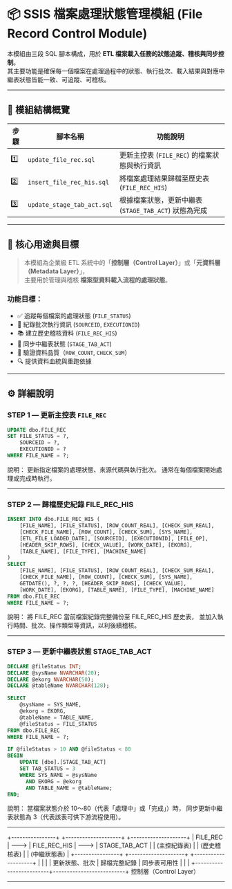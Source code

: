 # 📦 SSIS 檔案處理狀態管理模組 (File Record Control Module)

本模組由三段 SQL 腳本構成，用於 **ETL 檔案載入任務的狀態追蹤、稽核與同步控制**。  
其主要功能是確保每一個檔案在處理過程中的狀態、執行批次、載入結果與對應中繼表狀態皆能一致、可追蹤、可稽核。

---

## 🧩 模組結構概覽

| 步驟 | 腳本名稱 | 功能說明 |
|------|-----------|-----------|
| 1️⃣ | `update_file_rec.sql` | 更新主控表 (`FILE_REC`) 的檔案狀態與執行資訊 |
| 2️⃣ | `insert_file_rec_his.sql` | 將檔案處理結果歸檔至歷史表 (`FILE_REC_HIS`) |
| 3️⃣ | `update_stage_tab_act.sql` | 根據檔案狀態，更新中繼表 (`STAGE_TAB_ACT`) 狀態為完成 |

---

## 🧠 核心用途與目標

> 本模組為企業級 ETL 系統中的「**控制層（Control Layer）**」或「**元資料層（Metadata Layer）**」，  
> 主要用於管理與稽核 **檔案型資料載入流程的處理狀態**。

### 功能目標：
- ✅ 追蹤每個檔案的處理狀態 (`FILE_STATUS`)
- 🧾 紀錄批次執行資訊 (`SOURCEID`, `EXECUTIONID`)
- 📚 建立歷史稽核資料 (`FILE_REC_HIS`)
- 🔄 同步中繼表狀態 (`STAGE_TAB_ACT`)
- 🧮 驗證資料品質（`ROW_COUNT`, `CHECK_SUM`）
- 🔍 提供資料血統與重跑依據

---

## ⚙️ 詳細說明

### STEP 1 — 更新主控表 `FILE_REC`

```sql
UPDATE dbo.FILE_REC
SET FILE_STATUS = ?,
    SOURCEID = ?,
    EXECUTIONID = ?
WHERE FILE_NAME = ?;
```
說明：
更新指定檔案的處理狀態、來源代碼與執行批次。
通常在每個檔案開始處理或完成時執行。

---

### STEP 2 — 歸檔歷史紀錄 FILE_REC_HIS

```sql
INSERT INTO dbo.FILE_REC_HIS (
    [FILE_NAME], [FILE_STATUS], [ROW_COUNT_REAL], [CHECK_SUM_REAL],
    [CHECK_FILE_NAME], [ROW_COUNT], [CHECK_SUM], [SYS_NAME],
    [ETL_FILE_LOADED_DATE], [SOURCEID], [EXECUTIONID], [FILE_OP],
    [HEADER_SKIP_ROWS], [CHECK_VALUE], [WORK_DATE], [EKORG],
    [TABLE_NAME], [FILE_TYPE], [MACHINE_NAME]
)
SELECT
    [FILE_NAME], [FILE_STATUS], [ROW_COUNT_REAL], [CHECK_SUM_REAL],
    [CHECK_FILE_NAME], [ROW_COUNT], [CHECK_SUM], [SYS_NAME],
    GETDATE(), ?, ?, ?, [HEADER_SKIP_ROWS], [CHECK_VALUE],
    [WORK_DATE], [EKORG], [TABLE_NAME], [FILE_TYPE], [MACHINE_NAME]
FROM dbo.FILE_REC
WHERE FILE_NAME = ?;
```
說明：
將 FILE_REC 當前檔案紀錄完整備份至 FILE_REC_HIS 歷史表，
並加入執行時間、批次、操作類型等資訊，以利後續稽核。

---

### STEP 3 — 更新中繼表狀態 STAGE_TAB_ACT

```sql
DECLARE @fileStatus INT;
DECLARE @sysName NVARCHAR(20);
DECLARE @ekorg NVARCHAR(50);
DECLARE @tableName NVARCHAR(128);

SELECT 
    @sysName = SYS_NAME,
    @ekorg = EKORG,
    @tableName = TABLE_NAME,
    @fileStatus = FILE_STATUS
FROM dbo.FILE_REC
WHERE FILE_NAME = ?;

IF @fileStatus > 10 AND @fileStatus < 80
BEGIN
    UPDATE [dbo].[STAGE_TAB_ACT]
    SET TAB_STATUS = 3
    WHERE SYS_NAME = @sysName
      AND EKORG = @ekorg
      AND TABLE_NAME = @tableName;
END;
```
說明：
當檔案狀態介於 10～80（代表「處理中」或「完成」）時，
同步更新中繼表狀態為 3（代表該表可供下游流程使用）。

---

+----------------+      +--------------------+      +--------------------+
|  FILE_REC      | ---> |  FILE_REC_HIS      | ---> |  STAGE_TAB_ACT      |
| (主控紀錄表)   |      | (歷史稽核表)       |      | (中繼狀態表)         |
+----------------+      +--------------------+      +--------------------+
      |                         |                          |
      | 更新狀態、批次          | 歸檔完整紀錄              | 同步表可用性
      |                         |                          |
      +-------------------------+--------------------------+
                             控制層（Control Layer）

---

